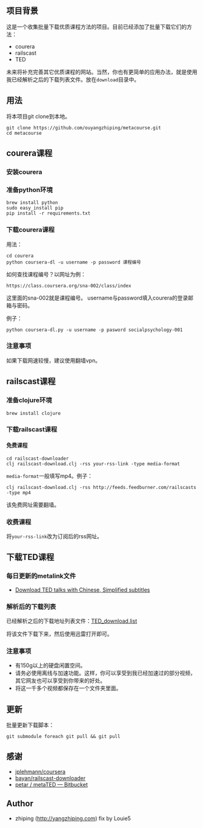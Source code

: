 ## 项目背景

这是一个收集批量下载优质课程方法的项目。目前已经添加了批量下载它们的方法：

* courera
* railscast
* TED

未来将补充完善其它优质课程的网站。当然，你也有更简单的应用办法，就是使用我已经解析之后的下载列表文件。放在`download`目录中。

## 用法

将本项目git clone到本地。

	git clone https://github.com/ouyangzhiping/metacourse.git
	cd metacourse

## courera课程

### 安装courera

### 准备python环境

	brew install python
	sudo easy_install pip
	pip install -r requirements.txt

### 下载courera课程

用法：

	cd courera
	python coursera-dl -u username -p password 课程编号 
	
如何查找课程编号？以网址为例： 

	https://class.coursera.org/sna-002/class/index 

这里面的sna-002就是课程编号。 username与password填入courera的登录邮箱与密码。

例子：

	python coursera-dl.py -u username -p pasword socialpsychology-001

### 注意事项

如果下载网速较慢，建议使用翻墙vpn。

## railscast课程

### 准备clojure环境

	brew install clojure


### 下载railscast课程

#### 免费课程

    cd railscast-downloader
	clj railscast-download.clj -rss your-rss-link -type media-format	


`media-format`一般填写mp4。例子：

	clj railscast-download.clj -rss http://feeds.feedburner.com/railscasts -type mp4
	
该免费网址需要翻墙。

### 收费课程

将`your-rss-link`改为订阅后的rss网址。

## 下载TED课程

### 每日更新的metalink文件

* [Download TED talks with Chinese, Simplified subtitles](http://metated.petarmaric.com/download.zh-cn.html)

### 解析后的下载列表

已经解析之后的下载地址列表文件：[TED_download.list](https://raw.github.com/ouyangzhiping/metacourse/master/download/TED_download.list)

将该文件下载下来，然后使用迅雷打开即可。

### 注意事项

* 有150g以上的硬盘闲置空间。
* 请务必使用离线与加速功能。这样，你可以享受到我已经加速过的部分视频，其它网友也可以享受到你带来的好处。
* 将这一千多个视频都保存在一个文件夹里面。

## 更新

批量更新下载脚本：

	git submodule foreach git pull && git pull

## 感谢

* [jplehmann/coursera](https://github.com/jplehmann/coursera)
* [bayan/railscast-downloader](https://github.com/bayan/railscast-downloader)
* [petar / metaTED — Bitbucket](https://bitbucket.org/petar/metated/)


## Author

* zhiping (<http://yangzhiping.com>)
fix by Louie5
